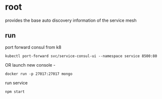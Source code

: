 # root
provides the base auto discovery information of the service mesh

## run
port forward consul from k8
```
kubectl port-forward svc/service-consul-ui --namespace service 8500:80
```

OR launch new console -
```
docker run -p 27017:27017 mongo
```

run service
```
npm start
```

